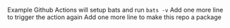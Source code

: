 Example Github Actions will setup bats and run `bats -v`
Add one more line to trigger the action again
Add one more line to make this repo a package

